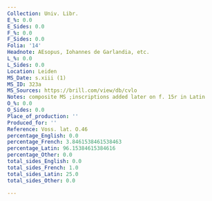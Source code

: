 ```yaml
---
Collection: Univ. Libr.
E_%: 0.0
E_Sides: 0.0
F_%: 0.0
F_Sides: 0.0
Folia: '14'
Headnote: AEsopus, Iohannes de Garlandia, etc.
L_%: 0.0
L_Sides: 0.0
Location: Leiden
MS_Date: s.xiii (1)
MS_ID: 323a
MS_Sources: https://brill.com/view/db/cvlo
Notes: composite MS ;inscriptions added later on f. 15r in Latin
O_%: 0.0
O_Sides: 0.0
Place_of_production: ''
Produced_for: ''
Reference: Voss. lat. O.46
percentage_English: 0.0
percentage_French: 3.8461538461538463
percentage_Latin: 96.15384615384616
percentage_Other: 0.0
total_sides_English: 0.0
total_sides_French: 1.0
total_sides_Latin: 25.0
total_sides_Other: 0.0

---
```

